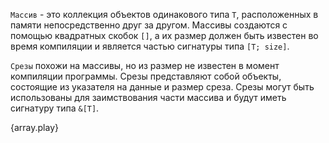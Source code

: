 `Массив` - это коллекция объектов одинакового типа `T`,
расположенных в памяти непосредственно друг за другом.
Массивы создаются с помощью квадратных скобок `[]`,
а их размер должен быть известен во время компиляции и является частью сигнатуры типа `[T; size]`.

`Срезы` похожи на массивы, но из размер не известен в момент компиляции программы.
Срезы представляют собой объекты, состоящие из указателя на данные и размер среза.
Срезы могут быть использованы для заимствования части массива и будут иметь сигнатуру типа `&[T]`.

{array.play}
